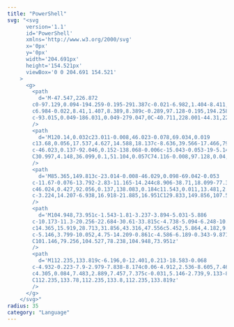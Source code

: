 ```yaml
---
title: "PowerShell"
svg: "<svg
      version='1.1'
      id='PowerShell'
      xmlns='http://www.w3.org/2000/svg'
      x='0px'
      y='0px'
      width='204.691px'
      height='154.521px'
      viewBox='0 0 204.691 154.521'
    >
      <g>
        <path
          d='M-47.547,226.872
		c0-97.129,0.094-194.259-0.195-291.387c-0.021-6.982,1.404-8.411,8.388-8.389c94.397,0.292,188.798,0.292,283.195,0
		c6.984-0.022,8.41,1.407,8.389,8.389c-0.289,97.128-0.195,194.258-0.195,291.387c-3.238,2.008-6.837,1.129-10.268,1.131
		c-93.015,0.049-186.031,0.049-279.047,0C-40.711,228.001-44.31,228.88-47.547,226.872z'
        />
        <path
          d='M120.14,0.032c23.011-0.008,46.023-0.078,69.034,0.019
		c13.68,0.056,17.537,4.627,14.588,18.137c-8.636,39.566-17.466,79.092-26.415,118.589c-2.83,12.484-9.332,17.598-22.465,17.637
		c-46.023,0.137-92.046,0.152-138.068-0.006c-15.043-0.053-19-5.148-15.759-19.404C9.849,96.287,18.69,57.582,27.602,18.892
		C30.997,4.148,36.099,0.1,51.104,0.057C74.116-0.008,97.128,0.04,120.14,0.032z'
        />
        <path
          d='M85.365,149.813c-23.014-0.008-46.029,0.098-69.042-0.053
		c-11.67-0.076-13.792-2.83-11.165-14.244c8.906-38.71,18.099-77.355,26.807-116.109C34.3,9.013,39.337,4.419,50.473,4.522
		c46.024,0.427,92.056,0.137,138.083,0.184c11.543,0.011,13.481,2.48,10.89,14.187c-8.413,38.007-16.879,76.003-25.494,113.965
		c-3.224,14.207-6.938,16.918-21.885,16.951C129.833,149.856,107.598,149.821,85.365,149.813z'
        />
        <path
          d='M104.948,73.951c-1.543-1.81-3.237-3.894-5.031-5.886
		c-10.173-11.3-20.256-22.684-30.61-33.815c-4.738-5.094-6.248-10.041-0.558-15.069c5.623-4.97,11.148-4.53,16.306,1.188
		c14.365,15.919,28.713,31.856,43.316,47.556c5.452,5.864,4.182,9.851-1.823,14.196c-23.049,16.683-45.968,33.547-68.862,50.443
		c-5.146,3.799-10.052,4.75-14.209-0.861c-4.586-6.189-0.343-9.871,4.414-13.335c17.013-12.392,33.993-24.83,50.9-37.366
		C101.146,79.256,104.527,78.238,104.948,73.951z'
        />
        <path
          d='M112.235,133.819c-6.196,0-12.401,0.213-18.583-0.068
		c-4.932-0.223-7.9-2.979-7.838-8.174c0.06-4.912,2.536-8.605,7.463-8.738c13.542-0.363,27.104-0.285,40.651-0.02
		c4.305,0.084,7.483,2.889,7.457,7.375c-0.031,5.146-2.739,9.133-8.25,9.465c-6.944,0.42-13.931,0.104-20.899,0.104
		C112.235,133.78,112.235,133.8,112.235,133.819z'
        />
      </g>
    </svg>"
radius: 35
category: "Language"
---
```

